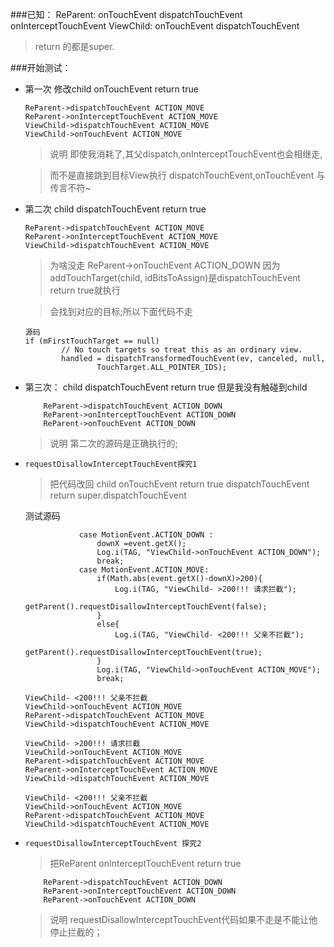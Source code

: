 ###已知：
ReParent: onTouchEvent dispatchTouchEvent onInterceptTouchEvent 
ViewChild: onTouchEvent dispatchTouchEvent
>return 的都是super.

###开始测试：
* 第一次 修改child  onTouchEvent return true 

    ```
    ReParent->dispatchTouchEvent ACTION_MOVE
    ReParent->onInterceptTouchEvent ACTION_MOVE
    ViewChild->dispatchTouchEvent ACTION_MOVE
    ViewChild->onTouchEvent ACTION_MOVE
    ```
    >说明 即使我消耗了,其父dispatch,onInterceptTouchEvent也会相继走,
    
    >而不是直接跳到目标View执行 dispatchTouchEvent,onTouchEvent 与传言不符~

* 第二次 child dispatchTouchEvent return true 

    ```
    ReParent->dispatchTouchEvent ACTION_MOVE
    ReParent->onInterceptTouchEvent ACTION_MOVE
    ViewChild->dispatchTouchEvent ACTION_MOVE
    ```
    >为啥没走  ReParent->onTouchEvent ACTION_DOWN 因为 addTouchTarget(child, idBitsToAssign)是dispatchTouchEvent return true就执行 

    >会找到对应的目标;所以下面代码不走 
    
    ```
    源码
    if (mFirstTouchTarget == null) 
            // No touch targets so treat this as an ordinary view.
            handled = dispatchTransformedTouchEvent(ev, canceled, null,
                    TouchTarget.ALL_POINTER_IDS);
    ```

* 第三次：  child dispatchTouchEvent return true  但是我没有触碰到child 
 
    ```
        ReParent->dispatchTouchEvent ACTION_DOWN
        ReParent->onInterceptTouchEvent ACTION_DOWN
        ReParent->onTouchEvent ACTION_DOWN
    ```
    >说明 第二次的源码是正确执行的;

* `requestDisallowInterceptTouchEvent探究1`
    >把代码改回 child onTouchEvent return true dispatchTouchEvent return super.dispatchTouchEvent

    测试源码
    ```
                case MotionEvent.ACTION_DOWN :
                    downX =event.getX();
                    Log.i(TAG, "ViewChild->onTouchEvent ACTION_DOWN");
                    break;
                case MotionEvent.ACTION_MOVE:
                    if(Math.abs(event.getX()-downX)>200){
                        Log.i(TAG, "ViewChild- >200!!! 请求拦截");
                        getParent().requestDisallowInterceptTouchEvent(false);
                    }
                    else{
                        Log.i(TAG, "ViewChild- <200!!! 父亲不拦截");
                        getParent().requestDisallowInterceptTouchEvent(true);
                    }
                    Log.i(TAG, "ViewChild->onTouchEvent ACTION_MOVE");
                    break;
    ```
    
    ```
    ViewChild- <200!!! 父亲不拦截
    ViewChild->onTouchEvent ACTION_MOVE
    ReParent->dispatchTouchEvent ACTION_MOVE
    ViewChild->dispatchTouchEvent ACTION_MOVE
    
    ViewChild- >200!!! 请求拦截
    ViewChild->onTouchEvent ACTION_MOVE
    ReParent->dispatchTouchEvent ACTION_MOVE
    ReParent->onInterceptTouchEvent ACTION_MOVE
    ViewChild->dispatchTouchEvent ACTION_MOVE
    
    ViewChild- <200!!! 父亲不拦截
    ViewChild->onTouchEvent ACTION_MOVE
    ReParent->dispatchTouchEvent ACTION_MOVE
    ViewChild->dispatchTouchEvent ACTION_MOVE
    ```


* `requestDisallowInterceptTouchEvent 探究2`
    >把ReParent onInterceptTouchEvent return true 
    ```
        ReParent->dispatchTouchEvent ACTION_DOWN
        ReParent->onInterceptTouchEvent ACTION_DOWN
        ReParent->onTouchEvent ACTION_DOWN
    ```
    >说明 requestDisallowInterceptTouchEvent代码如果不走是不能让他停止拦截的；

